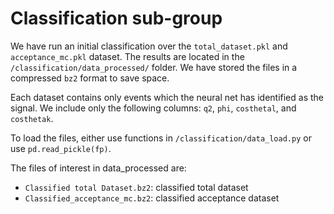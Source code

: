 # Classification sub-group

We have run an initial classification over the `total_dataset.pkl` and `acceptance_mc.pkl` dataset. The results are located in the `/classification/data_processed/` folder. We have stored the files in a compressed `bz2` format to save space. 

Each dataset contains only events which the neural net has identified as the signal. We include only the following columns: `q2`, `phi`, `costhetal`, and `costhetak`. 

To load the files, either use functions in `/classification/data_load.py` or use `pd.read_pickle(fp)`. 

The files of interest in data_processed are:
- `Classified total Dataset.bz2`: classified total dataset
- `Classified_acceptance_mc.bz2`: classified acceptance dataset 